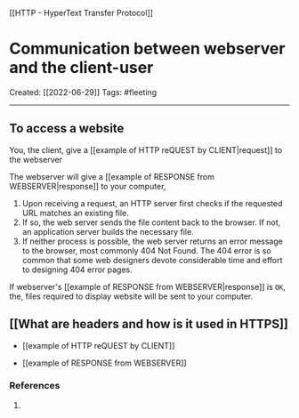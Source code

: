 [[HTTP - HyperText Transfer Protocol]]

# Communication between webserver and the client-user
Created:  [[2022-06-29]]
Tags: #fleeting 

---
## To access a website

You, the client, give a [[example of HTTP reQUEST by CLIENT|request]] to the webserver  


The webserver will give a [[example of RESPONSE from WEBSERVER|response]] to your computer, 
1. Upon receiving a request, an HTTP server first checks if the requested URL matches an existing file.
2. If so, the web server sends the file content back to the browser. If not, an application server builds the necessary file.
3. If neither process is possible, the web server returns an error message to the browser, most commonly 404 Not Found. The 404 error is so common that some web designers devote considerable time and effort to designing 404 error pages.

If webserver's [[example of RESPONSE from WEBSERVER|response]] is `OK`, 
the, files required to display website will be sent to your computer. 




## [[What are headers and how is it used in HTTPS]]

- [[example of HTTP reQUEST by CLIENT]]

- [[example of RESPONSE from WEBSERVER]]







### References
1. 